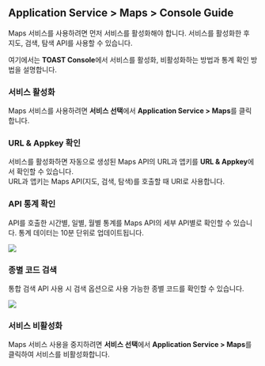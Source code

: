 ## Application Service > Maps > Console Guide

Maps 서비스를 사용하려면 먼저 서비스를 활성화해야 합니다. 서비스를 활성화한 후 지도, 검색, 탐색 API를 사용할 수 있습니다.

여기에서는 **TOAST Console**에서 서비스를 활성화, 비활성화하는 방법과 통계 확인 방법을 설명합니다.

### 서비스 활성화

Maps 서비스를 사용하려면 **서비스 선택**에서 **Application Service > Maps**를 클릭합니다.

### URL & Appkey 확인
서비스를 활성화하면 자동으로 생성된 Maps API의 URL과 앱키를 **URL & Appkey**에서 확인할 수 있습니다.<br>
URL과 앱키는 Maps API(지도, 검색, 탐색)를 호출할 때 URI로 사용합니다.

###  API 통계 확인
API를 호출한 시간별, 일별, 월별 통계를 Maps API의 세부 API별로 확인할 수 있습니다.
통계 데이터는 10분 단위로 업데이트됩니다.

![](http://static.toastoven.net/prod_maps/img_02.JPG)

### 종별 코드 검색
통합 검색 API 사용 시 검색 옵션으로 사용 가능한 종별 코드를 확인할 수 있습니다.

![](http://static.toastoven.net/prod_maps/img_03.JPG)

### 서비스 비활성화
Maps 서비스 사용을 중지하려면 **서비스 선택**에서 **Application Service > Maps**를 클릭하여 서비스를 비활성화합니다.
